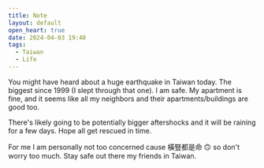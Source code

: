 ```yaml
---
title: Note
layout: default
open_heart: true
date: 2024-04-03 19:40
tags:
  - Taiwan
  - Life
---
```


You might have heard about a huge earthquake in Taiwan today. The biggest since 1999 (I slept through that one). I am safe. My apartment is fine, and it seems like all my neighbors and their apartments/buildings are good too. 

There's likely going to be potentially bigger aftershocks and it will be raining for a few days. Hope all get rescued in time.

For me I am personally not too concerned cause 橫豎都是命 🙃 so don't worry too much. Stay safe out there my friends in Taiwan.
